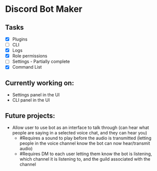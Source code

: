 # Discord Bot Maker

## Tasks
- [x] Plugins
- [ ] CLI
- [x] Logs
- [x] Role permissions
- [ ] Settings - Partially complete
- [x] Command List

## Currently working on:
- Settings panel in the UI
- CLI panel in the UI

## Future projects:
- Allow user to use bot as an interface to talk through (can hear what people are saying in a selected voice chat, and they can hear you)
    - #Requires a sound to play before the audio is transmitted (letting people in the voice channel know the bot can now hear/transmit audio)
    - #Requires DM to each user letting them know the bot is listening, which channel it is listening to, and the guild associated with the channel 
